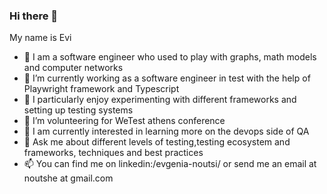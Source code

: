 ### Hi there 👋 
My name is Evi 
- 🌱 I am a software engineer who used to play with graphs, math models and computer networks
- 🔭 I’m currently working as a software engineer in test with the help of Playwright framework and Typescript
- 🤔 I particularly enjoy experimenting with different frameworks and setting up testing systems 
- 👯 I’m volunteering for WeTest athens conference
- 🌱 I am currently interested in learning more on the devops side of QA
- 💬 Ask me about different levels of testing,testing ecosystem and frameworks, techniques and best practices
- 📫 You can find me on linkedin:/evgenia-noutsi/ or send me an email  at noutshe at gmail.com


<!--
**devigrenadine/devigrenadine** is a ✨ _special_ ✨ repository because its `README.md` (this file) appears on your GitHub profile.

Here are some ideas to get you started:

- 🔭 I’m currently working on ...
- 🌱 I’m currently learning ...
- 👯 I’m looking to collaborate on ...
- 🤔 I’m looking for help with ...
- 💬 Ask me about ...
- 📫 How to reach me: ...
- 😄 Pronouns: ...
- ⚡ Fun fact: ...
-->
